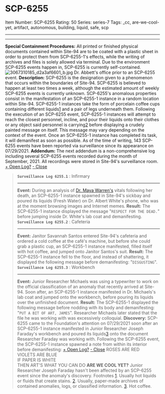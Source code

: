 # SCP-6255
Item Number: SCP-6255
Rating: 50
Series: series-7
Tags: _cc, are-we-cool-yet, artifact, autonomous, building, liquid, safe, scp

---

* * *
**Special Containment Procedures:** All printed or finished physical documents contained within Site-94 are to be coated with a plastic sheet in order to protect them from SCP-6255-1's effects, while the writing of archives and files is solely allowed via terminal. Due to the environment SCP-6255 events happen in, SCP-6255 is currently self-contained.
![3067310185_d2a3af6601_b.jpg](https://live.staticflickr.com/3021/3067310185_d2a3af6601_b.jpg)
Dr. Abbett's office prior to an SCP-6255 event.
**Description:** SCP-6255 is the designation given to a phenomenon that occurs within the boundaries of Site-94. SCP-6255 is believed to happen at least two times a week, although the estimated amount of weekly SCP-6255 events is currently unknown. SCP-6255's anomalous properties consist in the manifestation of an SCP-6255-1 instance in a random location within Site-94.
SCP-6255-1 instances take the form of porcelain coffee cups containing different liquids[1](javascript:;) and a pair of legs underneath them. Following the execution of an SCP-6255 event, SCP-6255-1 instances will attempt to reach the closest personnel, incline, and pour their liquids onto their clothes or any object said personnel is carrying[2](javascript:;) before displaying a crudely painted message on itself. This message may vary depending on the context of the event.
Once an SCP-6255-1 instance has completed its task, it will demanifest as soon as possible. As of the time of writing, 143 SCP-6255 events have been reported via surveillance since its appearance on 07/29/2021.
**Addendum:** The next addendum is a non-comprehensive log including several SCP-6255 events recorded during the month of September, 2021. All recordings were stored in Site-94's surveillance room.
[\+ Open Log?](javascript:;)
[\- Close](javascript:;)
> **`Surveillance Log 6255.1`** : Infirmary
> * * *
> **Event:** During an analysis of [Dr. Maya Warren's](/scp-6354) vitals following her death, an SCP-6255-1 instance spawned in Site-94's sickbay and poured its liquids (Fresh Water) on Dr. Albert White's phone, who was at the moment browsing images and Internet memes.
> **Result:** The SCP-6255-1 instance displayed the message "`RESPECT FOR THE DEAD.`" before jumping inside Dr. White's lab coat and demanifesting.
> **`Surveillance Log 6255.2`** : Cafeteria
> * * *
> **Event:** Janitor Savannah Santos entered Site-94's cafeteria and ordered a cold coffee at the café's machine, but before she could grab a plastic cup, an SCP-6255-1 instance manifested, filled itself with hot coffee, and jumped onto Janitor Santos's suit.
> **Result:** The SCP-6255-1 instance fell to the floor, and instead of shattering, it displayed the following message before demanifesting: "`DISGUSTING`".
> **`Surveillance Log 6255.3`** : Workbench
> * * *
> **Event:** Junior Researcher Michaels was using a typewriter to work on the official classification of an anomaly that recently arrived at Site-94. Soon after, an SCP-6255-1 instance manifested in Dr. Michaels's lab coat and jumped onto the workbench, before pouring its liquids over the unfinished document.
> **Result:** The SCP-6255-1 displayed the following message before nodding with its body and demanifesting: "`PUT A BIT OF ART, JAMES`". Researcher Michaels later stated that the file he was working with was excessively colloquial.
**Discovery:** SCP-6255 came to the Foundation's attention on 07/29/2021 soon after an SCP-6255-1 instance manifested in Junior Researcher Joseph Faraday's workbench and poured its liquids[3](javascript:;) onto the document Researcher Faraday was working with. Following the SCP-6255 event, the SCP-6255-1 instance spawned a note from within its interior before demanifesting:
[\+ Open Log?](javascript:;)
[\- Close](javascript:;)
ROSES ARE RED  
VIOLETS ARE BLUE  
IF PAPER IS WHITE  
THEN ART'S WHAT YOU CAN DO
**ARE WE COOL YET?**
Junior Researcher Joseph Faraday hasn't been affected by an SCP-6255 event since the anomaly's discovery.
Footnotes
[1](javascript:;). Usually hot liquids or fluids that create stains.
[2](javascript:;). Usually, paper-made archives of contained anomalies, logs, or classified information.
[3](javascript:;). Hot coffee.